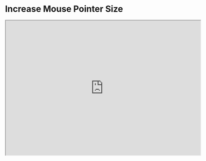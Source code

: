 # Increase Mouse Pointer Size

<iframe width=640 height=442 src="https://support.microsoft.com/en-us/windows/make-windows-easier-to-see-c97c2b0d-cadb-93f0-5fd1-59ccfe19345d"></iframe>
